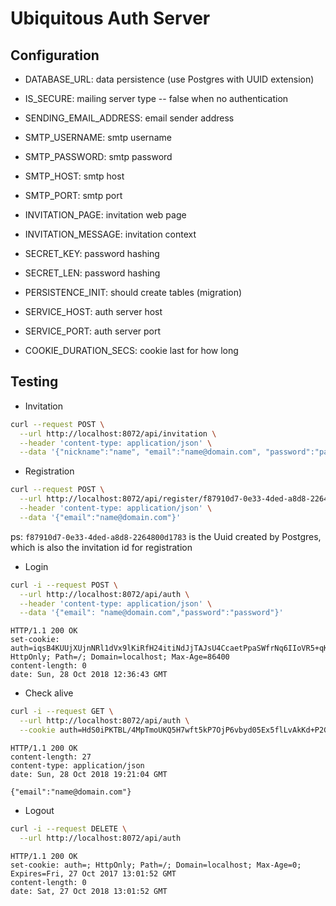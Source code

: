 # Ubiquitous Auth Server

## Configuration

- DATABASE_URL: data persistence (use Postgres with UUID extension)

- IS_SECURE: mailing server type -- false when no authentication

- SENDING_EMAIL_ADDRESS: email sender address

- SMTP_USERNAME: smtp username

- SMTP_PASSWORD: smtp password

- SMTP_HOST: smtp host

- SMTP_PORT: smtp port

- INVITATION_PAGE: invitation web page

- INVITATION_MESSAGE: invitation context

- SECRET_KEY: password hashing

- SECRET_LEN: password hashing

- PERSISTENCE_INIT: should create tables (migration)

- SERVICE_HOST: auth server host

- SERVICE_PORT: auth server port

- COOKIE_DURATION_SECS: cookie last for how long

## Testing

- Invitation

```sh
curl --request POST \
  --url http://localhost:8072/api/invitation \
  --header 'content-type: application/json' \
  --data '{"nickname":"name", "email":"name@domain.com", "password":"password"}'
```

- Registration

```sh
curl --request POST \
  --url http://localhost:8072/api/register/f87910d7-0e33-4ded-a8d8-2264800d1783 \
  --header 'content-type: application/json' \
  --data '{"email":"name@domain.com"}'
```

ps: `f87910d7-0e33-4ded-a8d8-2264800d1783` is the Uuid created by Postgres, which is also the invitation id for registration

- Login

```sh
curl -i --request POST \
  --url http://localhost:8072/api/auth \
  --header 'content-type: application/json' \
  --data '{"email": "name@domain.com","password":"password"}'
```

```null
HTTP/1.1 200 OK
set-cookie: auth=iqsB4KUUjXUjnNRl1dVx9lKiRfH24itiNdJjTAJsU4CcaetPpaSWfrNq6IIoVR5+qKPEVTrUeg==; HttpOnly; Path=/; Domain=localhost; Max-Age=86400
content-length: 0
date: Sun, 28 Oct 2018 12:36:43 GMT
```

- Check alive

```sh
curl -i --request GET \
  --url http://localhost:8072/api/auth \
  --cookie auth=HdS0iPKTBL/4MpTmoUKQ5H7wft5kP7OjP6vbyd05Ex5flLvAkKd+P2GchG1jpvV6p9GQtzPEcg==
```

```null
HTTP/1.1 200 OK
content-length: 27
content-type: application/json
date: Sun, 28 Oct 2018 19:21:04 GMT

{"email":"name@domain.com"}
```

- Logout

```sh
curl -i --request DELETE \
  --url http://localhost:8072/api/auth
```

```null
HTTP/1.1 200 OK
set-cookie: auth=; HttpOnly; Path=/; Domain=localhost; Max-Age=0; Expires=Fri, 27 Oct 2017 13:01:52 GMT
content-length: 0
date: Sat, 27 Oct 2018 13:01:52 GMT
```
